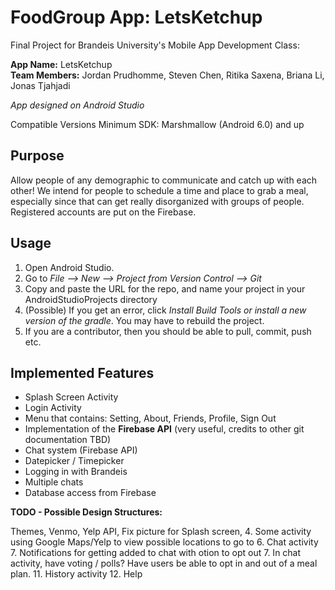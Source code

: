 # FoodGroup App: LetsKetchup
Final Project for Brandeis University's Mobile App Development Class:

**App Name:** LetsKetchup  
**Team Members:** Jordan Prudhomme, Steven Chen, Ritika Saxena, Briana Li, Jonas Tjahjadi 

*App designed on Android Studio*

Compatible Versions Minimum SDK: Marshmallow (Android 6.0) and up

## Purpose
Allow people of any demographic to communicate and catch up with each other! We intend for people to schedule a time and place to grab a meal,
especially since that can get really disorganized with groups of people. Registered accounts are put on the Firebase.

## Usage 

1. Open Android Studio.
2. Go to *File --> New --> Project from Version Control --> Git*
3. Copy and paste the URL for the repo, and name your project in your AndroidStudioProjects directory
4. (Possible) If you get an error, click *Install Build Tools or install a new version of the gradle*. You may have to rebuild the project.
5. If you are a contributor, then you should be able to pull, commit, push etc.

## Implemented Features

* Splash Screen Activity
* Login Activity
* Menu that contains: Setting, About, Friends, Profile, Sign Out
* Implementation of the **Firebase API** (very useful, credits to other git documentation TBD)
* Chat system (Firebase API)
* Datepicker / Timepicker
* Logging in with Brandeis
* Multiple chats
* Database access from Firebase


__TODO - Possible Design Structures:__

Themes, Venmo, Yelp API, Fix picture for Splash screen, 
4. Some activity using Google Maps/Yelp to view possible locations to go to
6. Chat activity
7. Notifications for getting added to chat with otion to opt out
7. In chat activity, have voting / polls? Have users be able to opt in and out of a meal plan.
11. History activity
12. Help
